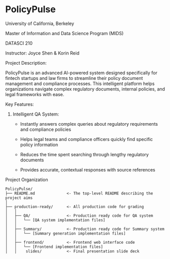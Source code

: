# PolicyPulse

University of California, Berkeley

Master of Information and Data Science Program (MIDS)

DATASCI 210 

Instructor: Joyce Shen & Korin Reid

Project Description:

PolicyPulse is an advanced AI-powered system designed specifically for fintech startups and law firms to streamline their policy document management and compliance processes. This intelligent platform helps organizations navigate complex regulatory documents, internal policies, and legal frameworks with ease.

Key Features:
1. Intelligent QA System:
   * Instantly answers complex queries about regulatory requirements and compliance policies
       
   * Helps legal teams and compliance officers quickly find specific policy information
  
   * Reduces the time spent searching through lengthy regulatory documents
  
   * Provides accurate, contextual responses with source references
  



Project Organization

       

       



    PolicyPulse/
    ├── README.md              <- The top-level README describing the project aims
    │
    ├── production-ready/      <- All production code for grading
    │   │
    │   ├── QA/                <- Production ready code for QA system
    │   │   └── [QA system implementation files]
    │   │
    │   ├── Summary/           <- Production ready code for Summary system
    │   │   └── [Summary generation implementation files]
    │   │
    │   ├── frontend/          <- Frontend web interface code
    │   │   └── [Frontend implementation files]
    │   │    slides/           <- Final presentation slide deck
        
